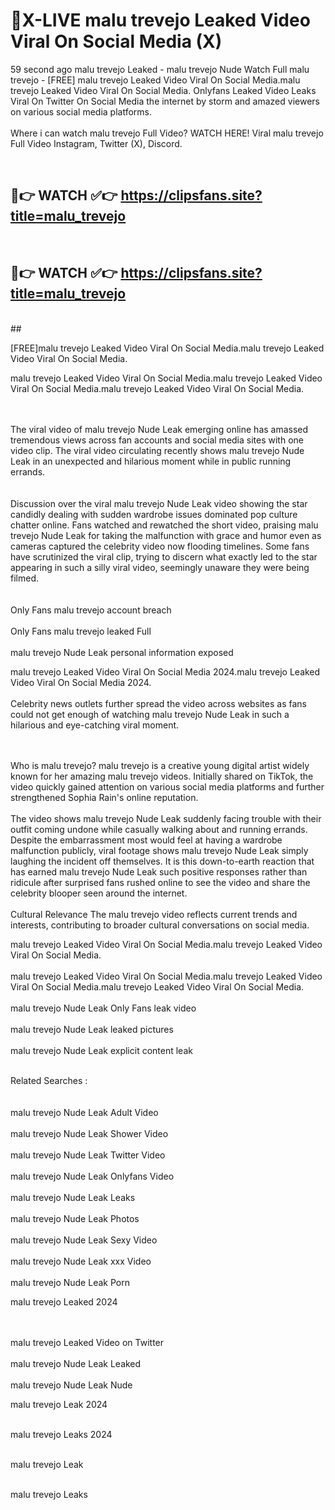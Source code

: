 # 🔴X-LIVE malu trevejo Leaked Video Viral On Social Media (X)<br>


59 second ago malu trevejo Leaked  - malu trevejo Nude  Watch Full malu trevejo - [FREE] malu trevejo Leaked Video Viral On Social Media.malu trevejo Leaked Video Viral On Social Media.   Onlyfans Leaked Video Leaks Viral On Twitter On Social Media the internet by storm and amazed viewers on various social media platforms. <br><br>
Where i can watch malu trevejo Full Video? WATCH HERE! Viral malu trevejo Full Video Instagram, Twitter (X), Discord. <br>


 <br>

##  🔴👉 WATCH ✅👉  <a href="https://clipsfans.site?title=malu_trevejo&ref=git">https://clipsfans.site?title=malu_trevejo</a> <br>
  <br>

##  🔴👉 WATCH ✅👉  <a href="https://clipsfans.site?title=malu_trevejo&ref=git">https://clipsfans.site?title=malu_trevejo</a> <br>
  <br>
  ##



[FREE]malu trevejo Leaked Video Viral On Social Media.malu trevejo Leaked Video Viral On Social Media. <br>

malu trevejo Leaked Video Viral On Social Media.malu trevejo Leaked Video Viral On Social Media.malu trevejo Leaked Video Viral On Social Media. <br>


  <br>

  <br>
The viral video of malu trevejo Nude Leak emerging online has amassed tremendous views across fan accounts and social media sites with one video clip. The viral video circulating recently shows malu trevejo Nude Leak in an unexpected and hilarious moment while in public running errands.<br>
<br>


<br>
Discussion over the viral malu trevejo Nude Leak video showing the star candidly dealing with sudden wardrobe issues dominated pop culture chatter online. Fans watched and rewatched the short video, praising malu trevejo Nude Leak for taking the malfunction with grace and humor even as cameras captured the celebrity video now flooding timelines. Some fans have scrutinized the viral clip, trying to discern what exactly led to the star appearing in such a silly viral video, seemingly unaware they were being filmed.<br>
<br>
<br> 
Only Fans malu trevejo account breach<br>
<br>
Only Fans malu trevejo leaked Full <br>
<br>
malu trevejo Nude Leak personal information exposed<br>

malu trevejo Leaked Video Viral On Social Media 2024.malu trevejo Leaked Video Viral On Social Media 2024. <br>
<br>
Celebrity news outlets further spread the video across websites as fans could not get enough of watching malu trevejo Nude Leak in such a hilarious and eye-catching viral moment.<br>
<br>

<br>
Who is malu trevejo? malu trevejo is a creative young digital artist widely known for her amazing malu trevejo videos. Initially shared on TikTok, the video quickly gained attention on various social media platforms and further strengthened Sophia Rain's online reputation.<br>
<br>
The video shows malu trevejo Nude Leak suddenly facing trouble with their outfit coming undone while casually walking about and running errands. Despite the embarrassment most would feel at having a wardrobe malfunction publicly, viral footage shows malu trevejo Nude Leak simply laughing the incident off themselves. It is this down-to-earth reaction that has earned malu trevejo Nude Leak such positive responses rather than ridicule after surprised fans rushed online to see the video and share the celebrity blooper seen around the internet.<br>
<br>
Cultural Relevance The malu trevejo video reflects current trends and interests, contributing to broader cultural conversations on social media.<br>

malu trevejo Leaked Video Viral On Social Media.malu trevejo Leaked Video Viral On Social Media.<br>
<br>
malu trevejo Leaked Video Viral On Social Media.malu trevejo Leaked Video Viral On Social Media.malu trevejo Leaked Video Viral On Social Media.<br>
<br>
malu trevejo Nude Leak Only Fans leak video<br>
<br>
malu trevejo Nude Leak leaked pictures<br>
<br>
malu trevejo Nude Leak explicit content leak<br>


<br>
Related Searches :<br>
<br>

<br>
malu trevejo Nude Leak Adult Video<br>
<br>
malu trevejo Nude Leak Shower Video<br>
<br>
malu trevejo Nude Leak Twitter Video<br>
<br>
malu trevejo Nude Leak Onlyfans Video<br>
<br>
malu trevejo Nude Leak Leaks<br>
<br>
malu trevejo Nude Leak Photos<br>

<br>
malu trevejo Nude Leak Sexy Video<br>
<br>
malu trevejo Nude Leak xxx Video<br>
<br>
malu trevejo Nude Leak Porn<br>

malu trevejo  Leaked 2024 <br> <br>
<br>

malu trevejo Leaked Video on Twitter <br>
<br>
malu trevejo Nude Leak Leaked<br>
<br>
malu trevejo Nude Leak Nude<br>


malu trevejo  Leak 2024 <br> <br>



malu trevejo  Leaks 2024 <br> <br>



 
malu trevejo  Leak<br> <br>



malu trevejo  Leaks<br> <br>





</p>




 



</p>










